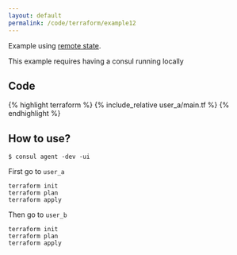```yaml
---
layout: default
permalink: /code/terraform/example12
---
```


Example using [remote state](https://www.terraform.io/docs/state/remote.html).

This example requires having a consul running locally

## Code

{% highlight terraform %}
{% include_relative user_a/main.tf %}
{% endhighlight %}

## How to use?

	$ consul agent -dev -ui

First go to `user_a`

	terraform init
	terraform plan
	terraform apply

Then go to `user_b`

	terraform init
	terraform plan
	terraform apply
